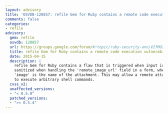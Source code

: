 ```yaml
---
layout: advisory
title: 'OSVDB-120857: refile Gem for Ruby contains a remote code execution vulnerability'
comments: false
categories:
- refile
advisory:
  gem: refile
  osvdb: 120857
  url: https://groups.google.com/forum/#!topic/ruby-security-ann/VIfMO2LvzNs
  title: refile Gem for Ruby contains a remote code execution vulnerability
  date: 2015-04-15
  description: |
    refile Gem for Ruby contains a flaw that is triggered when input is not
    sanitized when handling the 'remote_image_url' field in a form, where
    'image' is the name of the attachment. This may allow a remote attacker
    to execute arbitrary shell commands.
  cvss_v2: 
  unaffected_versions:
  - "< 0.5.0"
  patched_versions:
  - ">= 0.5.4"
---
```

